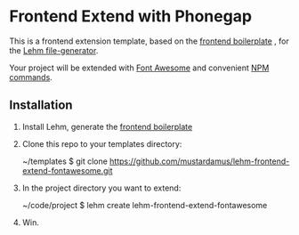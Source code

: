 # Frontend Extend with Phonegap

This is a frontend extension template, based on the
[frontend boilerplate](https://github.com/mustardamus/lehm-frontend-boilerplate)
, for the [Lehm file-generator](https://mustardamus.github.io/lehm/).

Your project will be extended with [Font Awesome](http://fontawesome.io/) and
convenient [NPM commands](docs/font-awesome.md).

## Installation

1. Install Lehm, generate the [frontend boilerplate](https://github.com/mustardamus/lehm-frontend-boilerplate)
2. Clone this repo to your templates directory:

    ~/templates $ git clone https://github.com/mustardamus/lehm-frontend-extend-fontawesome.git

3. In the project directory you want to extend:

    ~/code/project $ lehm create lehm-frontend-extend-fontawesome

4. Win.
